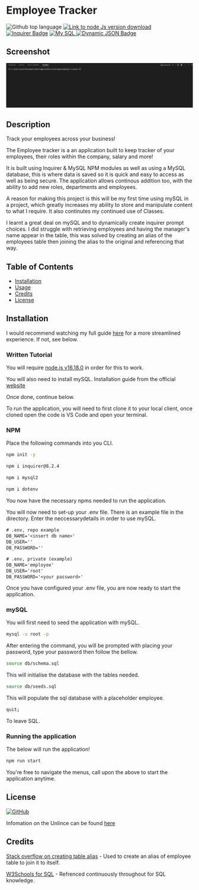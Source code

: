 # Employee Tracker

![Github top language](https://img.shields.io/github/languages/top/JackStockwell/employee-tracker)
[![Link to node Js version download](https://img.shields.io/badge/node-v16.18.0-green)](https://nodejs.org/download/release/latest-v16.x/) 
[![Inquirer Badge](https://img.shields.io/badge/dynamic/json?url=https%3A%2F%2Fraw.githubusercontent.com%2FJackStockwell%2Femployee-tracker%2Fmain%2Fpackage.json&query=%24.dependencies.inquirer&label=inquirer)](https://www.npmjs.com/package/inquirer/v/8.2.4)
[![My SQL](https://img.shields.io/badge/dynamic/json?url=https%3A%2F%2Fraw.githubusercontent.com%2FJackStockwell%2Femployee-tracker%2Fmain%2Fpackage.json&query=%24.dependencies.mysql&label=mySQL)
](https://www.npmjs.com/package/mysql)
[![Dynamic JSON Badge](https://img.shields.io/badge/dynamic/json?url=https%3A%2F%2Fraw.githubusercontent.com%2FJackStockwell%2Femployee-tracker%2Fmain%2Fpackage.json&query=%24.dependencies.dotenv&label=dotenv)](https://www.npmjs.com/package/dotenv)

## Screenshot

![Gif of the app being used.](./assets/example.gif)

## Description

Track your employees across your business!

The Employee tracker is a an application built to keep tracker of your employees, their roles within the company, salary and more!

It is built using Inquirer & MySQL NPM modules as well as using a MySQL database, this is where data is saved so it is quick and easy to access as well as being secure. The application allows continous addition too, with the ability to add new roles, departments and employees.

A reason for making this project is this will be my first time using mySQL in a project, which greatly increases my ability to store and manipulate content to what I require. It also continutes my continued use of Classes.

I learnt a great deal on mySQL and to dynamically create inquirer prompt choices. I did struggle with retrieving employees and having the manager's name appear in the table, this was solved by creating an alias of the employees table then joining the alias to the original and referencing that way. 


## Table of Contents

- [Installation](#installation)
- [Usage](#usage)
- [Credits](#credits)
- [License](#license)

## Installation 

I would recommend watching my full guide [here]() for a more streamlined experience. If not, see below.

### Written Tutorial

You will require [node.js v16.18.0](https://nodejs.org/download/release/latest-v16.x/) in order for this to work.

You will also need to install mySQL. Installation guide from the official [website](https://dev.mysql.com/doc/mysql-installation-excerpt/8.0/en/windows-install-archive.html)

Once done, continue below.

To run the application, you will need to first clone it to your local client, once cloned open the code is VS Code and open your terminal. 

### NPM

Place the following commands into you CLI.

```sh
npm init -y
```

```sh
npm i inquirer@8.2.4
```

```sh
npm i mysql2
```

```sh
npm i dotenv
```

You now have the necessary npms needed to run the application.

You will now need to set-up your .env file. There is an example file in the directory. Enter the neccessarydetails in order to use mySQL.
 
```dosini
# .env, repo example
DB_NAME='<insert db name>'
DB_USER=''
DB_PASSWORD=''
```

```dosini
# .env, private (example)
DB_NAME='employee'
DB_USER='root'
DB_PASSWORD='<your password>'
```

Once you have configured your .env file, you are now ready to start the application.

### mySQL

You will first need to seed the application with mySQL.

```sh
mysql -u root -p
```

After entering the command, you will be prompted with placing your password, type your password then follow the bellow.


```sh
source db/schema.sql
```

This will initialise the database with the tables needed.

```sh
source db/seeds.sql
```

This will populate the sql database with a placeholder employee.

```sh
quit;
```

To leave SQL.

### Running the application

The below will run the application!

```sh
npm run start
```

You're free to navigate the menus, call upon the above to start the application anytime.

## License

[![GitHub](https://img.shields.io/github/license/JackStockwell/employee-tracker)](https://unlicense.org/)

Infomation on the Unlince can be found [here](https://unlicense.org/)


## Credits

[Stack overflow on creating table alias](https://stackoverflow.com/questions/3263935/multiple-alias-names-for-a-table) - Used to create an alias of employee table to join it to itself.

[W3Schools for SQL](https://www.w3schools.com/sql/sql_join_inner.asp) - Refrenced continuously throughout for SQL knowledge.

